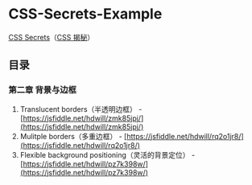 # CSS-Secrets-Example
[CSS Secrets](http://shop.oreilly.com/product/0636920031123.do)（[CSS 揭秘](http://www.ituring.com.cn/book/1695)）
## 目录
### 第二章 背景与边框
1. Translucent borders（半透明边框） - [https://jsfiddle.net/hdwill/zmk85jpj/](https://jsfiddle.net/hdwill/zmk85jpj/)
2. Mulitple borders（多重边框） - [https://jsfiddle.net/hdwill/rq2o1jr8/](https://jsfiddle.net/hdwill/rq2o1jr8/)
3. Flexible background positioning（灵活的背景定位） - [https://jsfiddle.net/hdwill/pz7k398w/](https://jsfiddle.net/hdwill/pz7k398w/)
